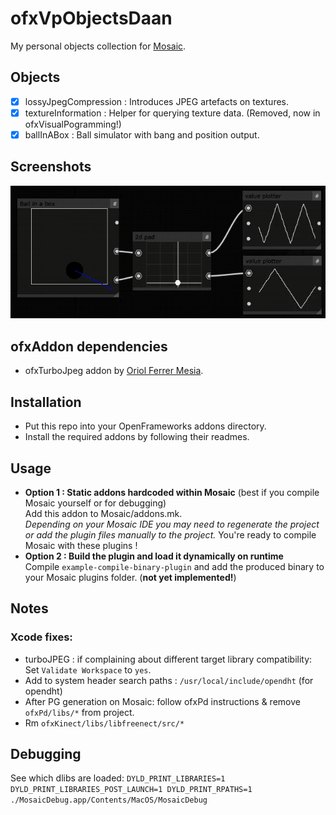 
# ofxVpObjectsDaan
My personal objects collection for [Mosaic](https://github.com/d3cod3/Mosaic).

## Objects
- [x] lossyJpegCompression : Introduces JPEG artefacts on textures.
- [x] textureInformation : Helper for querying texture data. (Removed, now in ofxVisualPogramming!)  
- [x] ballInABox : Ball simulator with bang and position output.

## Screenshots
![ballInABox object](./resources/MosaicObjectBallInABox.gif)

## ofxAddon dependencies
- ofxTurboJpeg addon by [Oriol Ferrer Mesia](https://github.com/armadillu/ofxTurboJpeg).

## Installation
- Put this repo into your OpenFrameworks addons directory.
- Install the required addons by following their readmes.

## Usage
- **Option 1 : Static addons hardcoded within Mosaic** (best if you compile Mosaic yourself or for debugging)  
  Add this addon to Mosaic/addons.mk.  
  _Depending on your Mosaic IDE you may need to regenerate the project or add the plugin files manually to the project._ 
  You're ready to compile Mosaic with these plugins !
- **Option 2 : Build the plugin and load it dynamically on runtime**  
  Compile `example-compile-binary-plugin` and add the produced binary to your Mosaic plugins folder. (**not yet implemented!**)

## Notes

### Xcode fixes:

- turboJPEG : if complaining about different target library compatibility: Set `Validate Workspace` to `yes`.
- Add to system header search paths : `/usr/local/include/opendht` (for opendht)
- After PG generation on Mosaic: follow ofxPd instructions & remove `ofxPd/libs/*` from project.
- Rm `ofxKinect/libs/libfreenect/src/*`

## Debugging
See which dlibs are loaded:
`DYLD_PRINT_LIBRARIES=1 DYLD_PRINT_LIBRARIES_POST_LAUNCH=1 DYLD_PRINT_RPATHS=1 ./MosaicDebug.app/Contents/MacOS/MosaicDebug`